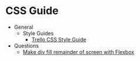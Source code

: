 # CSS Guide
+ General
  + Style Guides
    + [Trello CSS Style Guide](https://gist.github.com/bobbygrace/9e961e8982f42eb91b80)
+ Questions
  + [Make div fill remainder of screen with Flexbox](http://stackoverflow.com/a/24979148/3424868)